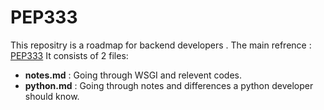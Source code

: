PEP333
=========
This repositry is a roadmap for backend developers . 
The main refrence :
[PEP333](https://www.python.org/dev/peps/pep-0333/)
It consists of 2 files:

- **notes.md** : Going through WSGI and relevent codes.
- **python.md** : Going through notes and differences a python developer should 
know.


